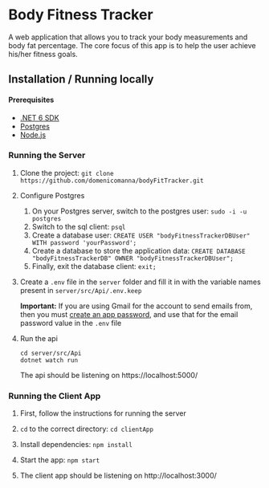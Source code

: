 # Body Fitness Tracker

A web application that allows you to track your body measurements and body fat percentage. The core focus of this app is to help the user achieve his/her fitness goals.

## Installation / Running locally

#### Prerequisites

- [.NET 6 SDK](https://dotnet.microsoft.com/en-us/download/dotnet/6.0)
- [Postgres](https://www.postgresql.org/download/)
- [Node.js](https://nodejs.org/en/)

### Running the Server

1. Clone the project: `git clone https://github.com/domenicomanna/bodyFitTracker.git`

2. Configure Postgres

   1. On your Postgres server, switch to the postgres user: `sudo -i -u postgres`
   2. Switch to the sql client: `psql`
   3. Create a database user: `CREATE USER "bodyFitnessTrackerDBUser" WITH password 'yourPassword';`
   4. Create a database to store the application data: `CREATE DATABASE "bodyFitnessTrackerDB" OWNER "bodyFitnessTrackerDBUser";`
   5. Finally, exit the database client: `exit;`

3. Create a `.env` file in the `server` folder and fill it in with the variable names present in `server/src/Api/.env.keep`

   **Important:** If you are using Gmail for the account to send emails from, then you must [create an app password](https://support.google.com/accounts/answer/185833?hl=en), and use that for the email password value in the `.env` file

4. Run the api
   ```
   cd server/src/Api
   dotnet watch run
   ```
   The api should be listening on https://localhost:5000/

### Running the Client App

1. First, follow the instructions for running the server

2. `cd` to the correct directory: `cd clientApp`

3. Install dependencies: `npm install`

4. Start the app: `npm start`

5. The client app should be listening on http://localhost:3000/
